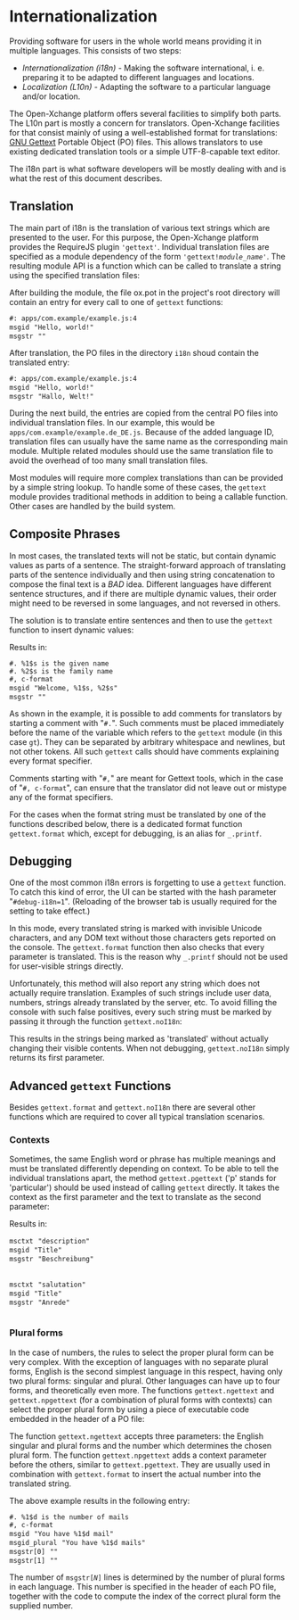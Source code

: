 ---
---

<h1>Internationalization</h1>

<p>Providing software for users in the whole world means providing it in
multiple languages. This consists of two steps:</p>
<ul>
    <li><em>Internationalization (i18n)</em> - Making the software
    international, i. e. preparing it to be adapted to different languages and
    locations.</li>
    <li><em>Localization (L10n)</em> - Adapting the software to a particular
    language and/or location.</li>
</ul>
<p>The Open-Xchange platform offers several facilities to simplify both parts.
The L10n part is mostly a concern for translators. Open-Xchange facilities for
that consist mainly of using a well-established format for translations:
<a href="http://www.gnu.org/s/gettext/" target="_blank">GNU Gettext</a> Portable
Object (PO) files. This allows translators to use existing dedicated translation
tools or a simple UTF-8-capable text editor.</p>
<p>The i18n part is what software developers will be mostly dealing with and is
what the rest of this document describes.</p>

<h2>Translation</h2>

<p>The main part of i18n is the translation of various text strings which are
presented to the user. For this purpose, the Open-Xchange platform provides
the RequireJS plugin <code>'gettext'</code>. Individual translation files are
specified as a module dependency of the form
<code>'gettext!<var>module_name</var>'</code>. The resulting module API is
a function which can be called to translate a string using the specified
translation files:</p>
<script type="text/example">
define('com.example/example', ['gettext!com.example/example'],
    function (gt) {
        'use strict';
        alert(gt('Hello, world!'));
    });
</script>
<p>After building the module, the file ox.pot in the project's root directory
will contain an entry for every call to one of <code>gettext</code> functions:
</p>
<pre class="nocode prettyprint">
<code class="com">#: apps/com.example/example.js:4</code>
<code class="kwd">msgid</code> <code class="str">"Hello, world!"</code>
<code class="kwd">msgstr</code> <code class="str">""</code>
</pre>
<p>After translation, the PO files in the directory <code>i18n</code> shoud
contain the translated entry:</p>
<pre class="nocode prettyprint">
<code class="com">#: apps/com.example/example.js:4</code>
<code class="kwd">msgid</code> <code class="str">"Hello, world!"</code>
<code class="kwd">msgstr</code> <code class="str">"Hallo, Welt!"</code>
</pre>
<p>During the next build, the entries are copied from the central PO files
into individual translation files. In our example, this would be
<code>apps/com.example/example.de_DE.js</code>. Because of the added language
ID, translation files can usually have the same name as the corresponding main
module. Multiple related modules should use the same translation file to avoid
the overhead of too many small translation files.</p>

<p>Most modules will require more complex translations than can be provided by
a simple string lookup. To handle some of these cases, the <code>gettext</code>
module provides traditional methods in addition to being a callable function.
Other cases are handled by the build system.</p>

<h2>Composite Phrases</h2>

<p>In most cases, the translated texts will not be static, but contain dynamic
values as parts of a sentence. The straight-forward approach of translating
parts of the sentence individually and then using string concatenation to
compose the final text is a <em><st>BAD</st></em> idea. Different languages have
different sentence structures, and if there are multiple dynamic values, their
order might need to be reversed in some languages, and not reversed in others.
</p>
<p>The solution is to translate entire sentences and then to use the
<code>gettext</code> function to insert dynamic values:</p>
<script type="text/example">
alert(
    //#. %1$s is the given name
    //#. %2$s is the family name
    //#, c-format
    gt('Welcome, %1$s %2$s!', firstName, lastName));
</script>
<p>Results in:</p>
<pre class="nocode prettyprint">
<code class="com">#. %1$s is the given name</code>
<code class="com">#. %2$s is the family name</code>
<code class="com">#, c-format</code>
<code class="kwd">msgid</code> <code class="str">"Welcome, %1$s, %2$s"</code>
<code class="kwd">msgstr</code> <code class="str">""</code>
</pre>
<p>As shown in the example, it is possible to add comments for translators by
starting a comment with "<code>#.</code>". Such comments must be placed
immediately before the name of the variable which refers to
the <code>gettext</code> module (in this case <code>gt</code>). They can be
separated by arbitrary whitespace and newlines, but not other tokens. All such
<code>gettext</code> calls should have comments explaining every format
specifier.</p>
<p>Comments starting with "<code>#,</code>" are meant for Gettext tools, which
in the case of "<code>#, c-format</code>", can ensure that the translator did
not leave out or mistype any of the format specifiers.</p>
<p>For the cases when the format string must be translated by one of
the functions described below, there is a dedicated format function
<code>gettext.format</code> which, except for debugging, is an alias for
<code>_.printf</code>.</p>

<h2>Debugging</h2>

<p>One of the most common i18n errors is forgetting to use
a <code>gettext</code> function. To catch this kind of error, the UI can be
started with the hash parameter "<code>#debug-i18n=1</code>". (Reloading of
the browser tab is usually required for the setting to take effect.)</p>
<p>In this mode, every translated string is marked with invisible Unicode
characters, and any DOM text without those characters gets reported on the
console. The <code>gettext.format</code> function then also checks that every
parameter is translated. This is the reason why <code>_.printf</code> should not
be used for user-visible strings directly.</p>
<p>Unfortunately, this method will also report any string which does not
actually require translation. Examples of such strings include user data,
numbers, strings already translated by the server, etc. To avoid filling
the console with such false positives, every such string must be marked by
passing it through the function <code>gettext.noI18n</code>:</p>
<script type="text/example">
alert(
    //#. %1$s is the given name
    //#. %2$s is the family name
    //#, c-format
    gt('Welcome, %1$s %2$s!', gt.noI18n(firstName), gt.noI18n(lastName)));
</script>
<p>This results in the strings being marked as 'translated' without actually
changing their visible contents. When not debugging, <code>gettext.noI18n</code>
simply returns its first parameter.</p>

<h2>Advanced <code>gettext</code> Functions</h2>

<p>Besides <code>gettext.format</code> and <code>gettext.noI18n</code> there
are several other functions which are required to cover all typical translation
scenarios.</p>

<h3>Contexts</h3>

<p>Sometimes, the same English word or phrase has multiple meanings and must be
translated differently depending on context. To be able to tell
the individual translations apart, the method <code>gettext.pgettext</code>
('p' stands for 'particular') should be used instead of calling
<code>gettext</code> directly. It takes the context as the first parameter
and the text to translate as the second parameter:</p>
<script type="text/example">
alert(gt.pgettext('description', 'Title'));
alert(gt.pgettext('salutation', 'Title'));
</script>
<p>Results in:</p>
<pre class="nocode prettyprint">
<code class="kwd">msctxt</code> <code class="str">"description"</code>
<code class="kwd">msgid</code> <code class="str">"Title"</code>
<code class="kwd">msgstr</code> <code class="str">"Beschreibung"</code>

<code class="kwd">msctxt</code> <code class="str">"salutation"</code>
<code class="kwd">msgid</code> <code class="str">"Title"</code>
<code class="kwd">msgstr</code> <code class="str">"Anrede"</code>
</pre>

<h3>Plural forms</h3>

<p>In the case of numbers, the rules to select the proper plural form can be
very complex. With the exception of languages with no separate plural forms,
English is the second simplest language in this respect, having only two plural
forms: singular and plural. Other languages can have up to four forms, and
theoretically even more. The functions <code>gettext.ngettext</code> and
<code>gettext.npgettext</code> (for a combination of plural forms with contexts)
can select the proper plural form by using a piece of executable code embedded
in the header of a PO file:</p>
<script type="text/example">
alert(gt.format(
    //#. %1$d is the number of mails
    //#, c-format
    gt.ngettext('You have %1$d mail', 'You have %1$d mails', n),
    gt.noI18n(n)));
</script>
<p>The function <code>gettext.ngettext</code> accepts three parameters:
the English singular and plural forms and the number which determines the chosen
plural form. The function <code>gettext.npgettext</code> adds a context
parameter before the others, similar to <code>gettext.pgettext</code>. They are
usually used in combination with <code>gettext.format</code> to insert
the actual number into the translated string.</p>
<p>The above example results in the following entry:</p>
<pre class="nocode prettyprint">
<code class="com">#. %1$d is the number of mails</code>
<code class="com">#, c-format</code>
<code class="kwd">msgid</code> <code class="str">"You have %1$d mail"</code>
<code class="kwd">msgid_plural</code> <code class="str">"You have %1$d mails"</code>
<code class="kwd">msgstr[0]</code> <code class="str">""</code>
<code class="kwd">msgstr[1]</code> <code class="str">""</code>
</pre>
<p>The number of <code>msgstr[<var>N</var>]</code> lines is determined by
the number of plural forms in each language. This number is specified in the
header of each PO file, together with the code to compute the index of
the correct plural form the supplied number.</p>
